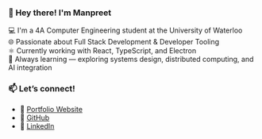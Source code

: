### 👋 Hey there! I'm Manpreet

💻 I'm a 4A Computer Engineering student at the University of Waterloo  
🌐 Passionate about Full Stack Development & Developer Tooling  
⚛️ Currently working with React, TypeScript, and Electron  
🌱 Always learning — exploring systems design, distributed computing, and AI integration  

### 📫 Let’s connect!
- 🧠 [Portfolio Website](https://manpreetjangra.netlify.app/) 
- 🐙 [GitHub](https://github.com/manpreetjangra)
- 💼 [LinkedIn](https://linkedin.com/in/manpreet-jangra)
<!---
manpreetjangra/manpreetjangra is a ✨ special ✨ repository because its `README.md` (this file) appears on your GitHub profile.
You can click the Preview link to take a look at your changes.
--->
